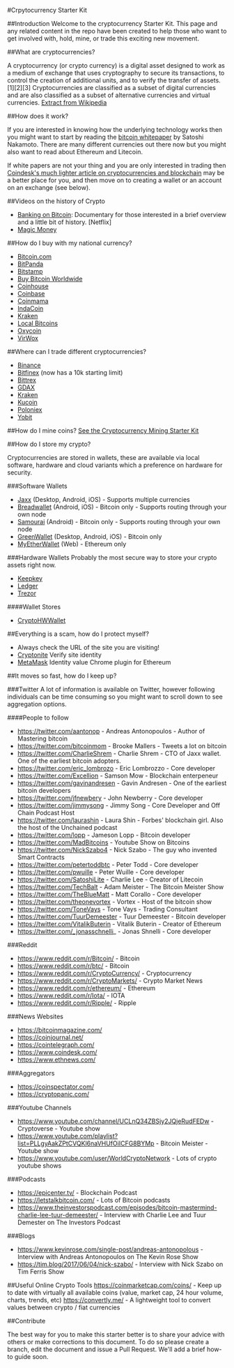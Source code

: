 #Crpytocurrency Starter Kit

##Introduction
Welcome to the cryptocurrency Starter Kit.  This page and any related content in the repo have been created to help those who want to get involved with, hold, mine, or trade this exciting new movement.


##What are cryptocurrencies?

A cryptocurrency (or crypto currency) is a digital asset designed to work as a medium of exchange that uses cryptography to secure its transactions, to control the creation of additional units, and to verify the transfer of assets.[1][2][3] Cryptocurrencies are classified as a subset of digital currencies and are also classified as a subset of alternative currencies and virtual currencies. [Extract from Wikipedia](https://en.wikipedia.org/wiki/Cryptocurrency)

##How does it work?

If you are interested in knowing how the underlying technology works then you might want to start by reading the [bitcoin whitepaper](https://bitcoin.org/bitcoin.pdf) by Satoshi Nakamoto. There are many different currencies out there now but you might also want to read about Ethereum and Litecoin.

If white papers are not your thing and you are only interested in trading then [Coindesk's much lighter article on cryptocurrencies and blockchain](www.imdb.com/title/tt6467152/) may be a better place for you, and then move on to creating a wallet or an account on an exchange (see below).

##Videos on the history of Crypto

- [Banking on Bitcoin](http://www.imdb.com/title/tt5033790/): Documentary for those interested in a brief overview and a little bit of history. [Netflix]
- [Magic Money](http://www.imdb.com/title/tt6467152/)

##How do I buy with my national currency?
- [Bitcoin.com](https://www.bitcoin.com)
- [BitPanda](https://www.bitpanda.com/)
- [Bitstamp](https://www.bitstamp.net/)
- [Buy Bitcoin Worldwide](https://www.buybitcoinworldwide.com/)
- [Coinhouse](https://www.coinhouse.io/)
- [Coinbase](https://www.coinbase.com/)
- [Coinmama](https://www.coinmama.com/)
- [IndaCoin](https://indacoin.com/)
- [Kraken](https://www.kraken.com/)
- [Local Bitcoins](https://localbitcoins.com/)
- [Oxycoin](https://oxycoin.io/)
- [VirWox](https://www.virwox.com/)

##Where can I trade different cryptocurrencies?
- [Binance](https://www.binance.com/)
- [Bitfinex](https://www.bitfinex.com/) (now has a 10k starting limit)
- [Bittrex](https://www.bittrex.com/)
- [GDAX](https://www.gdax.com/)
- [Kraken](https://www.kraken.com/)
- [Kucoin](https://www.kucoin.com/)
- [Poloniex](https://poloniex.com/)
- [Yobit](https://www.yobit.net/)


##How do I mine coins?
[See the Cryptocurrency Mining Starter Kit](./MINING.md)

##How do I store my crypto?

Cryptocurrencies are stored in wallets, these are available via local software, hardware and cloud variants which a preference on hardware for security.

###Software Wallets
- [Jaxx](https://jaxx.io/) (Desktop, Android, iOS) - Supports multiple currencies
- [Breadwallet](https://breadapp.com/) (Android, iOS) - Bitcoin only - Supports routing through your own node
- [Samourai](https://samouraiwallet.com/) (Android) - Bitcoin only - Supports routing through your own node
- [GreenWallet](https://greenaddress.it/en/) (Desktop, Android, iOS) - Bitcoin only
- [MyEtherWallet](https://www.myetherwallet.com/) (Web) - Ethereum only

###Hardware Wallets
Probably the most secure way to store your crypto assets right now. 

- [Keepkey](https://www.keepkey.com/)
- [Ledger](https://www.ledgerwallet.com/)
- [Trezor](https://trezor.io/)

####Wallet Stores
- [CryptoHWWallet](https://www.cryptohwwallet.com)

##Everything is a scam, how do I protect myself?

- Always check the URL of the site you are visiting!
- [Cryptonite](https://chrome.google.com/webstore/detail/cryptonite-by-metacert/keghdcpemohlojlglbiegihkljkgnige) Verify site identity
- [MetaMask](https://metamask.io/) Identity value Chrome plugin for Ethereum 

##It moves so fast, how do I keep up?

###Twitter
A lot of information is available on Twitter, however following individuals can be time consuming so you might want to scroll down to see aggregation options.

####People to follow
- https://twitter.com/aantonop - Andreas Antonopoulos - Author of Mastering bitcoin
- https://twitter.com/bitcoinmom - Brooke Mallers - Tweets a lot on bitcoin
- https://twitter.com/CharlieShrem - Charlie Shrem - CTO of Jaxx wallet. One of the earliest bitcoin adopters.
- https://twitter.com/eric_lombrozo - Eric Lombrozzo - Core developer
- https://twitter.com/Excellion - Samson Mow - Blockchain enterpeneur
- https://twitter.com/gavinandresen -  Gavin Andresen - One of the earliest bitcoin developers
- https://twitter.com/jfnewbery - John Newberry - Core developer
- https://twitter.com/jimmysong - Jimmy Song - Core Developer and Off Chain Podcast Host
- https://twitter.com/laurashin - Laura Shin - Forbes' blockchain girl. Also the host of the Unchained podcast
- https://twitter.com/lopp - Jameson Lopp - Bitcoin developer
- https://twitter.com/MadBitcoins - Youtube Show on Bitcoins
- https://twitter.com/NickSzabo4 - Nick Szabo - The guy who invented Smart Contracts
- https://twitter.com/petertoddbtc - Peter Todd - Core developer
- https://twitter.com/pwuille - Peter Wuille - Core developer
- https://twitter.com/SatoshiLite - Charlie Lee - Creator of Litecoin
- https://twitter.com/TechBalt - Adam Meister - The Bitcoin Meister Show
- https://twitter.com/TheBlueMatt - Matt Corallo - Core developer
- https://twitter.com/theonevortex - Vortex - Host of the bitcoin show
- https://twitter.com/ToneVays - Tone Vays - Trading Consultant
- https://twitter.com/TuurDemeester - Tuur Demeester - Bitcoin developer
- https://twitter.com/VitalikButerin - Vitalik Buterin - Creator of Ethereum
- https://twitter.com/_jonasschnelli_ - Jonas Shnelli - Core developer


###Reddit
- https://www.reddit.com/r/Bitcoin/ - Bitcoin
- https://www.reddit.com/r/btc/ - Bitcoin
- https://www.reddit.com/r/CryptoCurrency/ - Cryptocurrency
- https://www.reddit.com/r/CryptoMarkets/ - Crypto Market News
- https://www.reddit.com/r/ethereum/ - Ethereum
- https://www.reddit.com/r/Iota/ - IOTA
- https://www.reddit.com/r/Ripple/ - Ripple

###News Websites
- https://bitcoinmagazine.com/
- https://coinjournal.net/
- https://cointelegraph.com/
- https://www.coindesk.com/
- https://www.ethnews.com/

###Aggregators
- https://coinspectator.com/
- https://cryptopanic.com/

###Youtube Channels
- https://www.youtube.com/channel/UCLnQ34ZBSjy2JQjeRudFEDw - Cryptoverse - Youtube show
- https://www.youtube.com/playlist?list=PLLgyAakZPtCVQKl6naVHUfOiICFG8BYMp - Bitcoin Meister - Youtube show
- https://www.youtube.com/user/WorldCryptoNetwork - Lots of crypto youtube shows

###Podcasts
- https://epicenter.tv/ - Blockchain Podcast
- https://letstalkbitcoin.com/ - Lots of Bitcoin podcasts
- https://www.theinvestorspodcast.com/episodes/bitcoin-mastermind-charlie-lee-tuur-demeester/ - Interview with Charlie Lee and Tuur Demester on The Investors Podcast

###Blogs
- https://www.kevinrose.com/single-post/andreas-antonopolous - Interview with Andreas Antonopoulos on The Kevin Rose Show
- https://tim.blog/2017/06/04/nick-szabo/ - Interview with Nick Szabo on Tim Ferris Show

##Useful Online Crypto Tools
https://coinmarketcap.com/coins/ - Keep up to date with virtually all available coins (value, market cap, 24 hour volume, charts, trends, etc)
https://convertly.me/ - A lightweight tool to convert values between crypto / fiat currencies
 
##Contribute

The best way for you to make this starter better is to share your advice with others or make corrections to this document.  To do so please create a branch, edit the document and issue a Pull Request.  We'll add a brief how-to guide soon.
